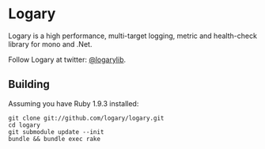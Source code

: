 # Logary

Logary is a high performance, multi-target logging, metric and health-check library for mono and .Net.

Follow Logary at twitter: [@logarylib](https://twitter.com/logarylib).

## Building

Assuming you have Ruby 1.9.3 installed:

```
git clone git://github.com/logary/logary.git
cd logary
git submodule update --init
bundle && bundle exec rake
```
